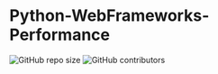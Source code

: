 # Python-WebFrameworks-Performance

<p>
<img alt="GitHub repo size" src="https://img.shields.io/github/repo-size/alisharify7/Python-WebFrameworks-Performance/">
<img alt="GitHub contributors" src="https://img.shields.io/github/contributors/alisharify7Python-WebFrameworks-Performance/">
</p>
